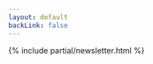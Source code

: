 ```yaml
---
layout: default
backLink: false
---
```


<div class="justify-center">
    <div>{% include partial/newsletter.html %}</div>
</div>
